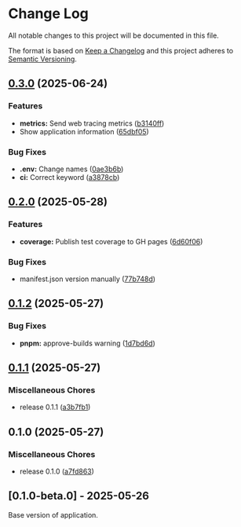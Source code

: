 # Change Log

All notable changes to this project will be documented in this file.

The format is based on [Keep a Changelog](http://keepachangelog.com/)
and this project adheres to [Semantic Versioning](http://semver.org/).

## [0.3.0](https://github.com/TheMeteoRain/piano-staff/compare/v0.2.0...v0.3.0) (2025-06-24)


### Features

* **metrics:** Send web tracing metrics ([b3140ff](https://github.com/TheMeteoRain/piano-staff/commit/b3140ff480e381ffc6dd090462784ba01d3281fe))
* Show application information ([65dbf05](https://github.com/TheMeteoRain/piano-staff/commit/65dbf054e5bf806ed893eb6c08aede601948d179))


### Bug Fixes

* **.env:** Change names ([0ae3b6b](https://github.com/TheMeteoRain/piano-staff/commit/0ae3b6b438d9ade244c3df58474d3dc73ac7f85c))
* **ci:** Correct keyword ([a3878cb](https://github.com/TheMeteoRain/piano-staff/commit/a3878cbe3ac0242e0875c10e05833a436c87133e))

## [0.2.0](https://github.com/TheMeteoRain/piano-staff/compare/v0.1.2...v0.2.0) (2025-05-28)


### Features

* **coverage:** Publish test coverage to GH pages ([6d60f06](https://github.com/TheMeteoRain/piano-staff/commit/6d60f069673d0a6aee291327515aaf8ca153b31b))


### Bug Fixes

* manifest.json version manually ([77b748d](https://github.com/TheMeteoRain/piano-staff/commit/77b748d3b948e5f38c8a396c76cd8004a72f2986))

## [0.1.2](https://github.com/TheMeteoRain/piano-staff/compare/v0.1.1...v0.1.2) (2025-05-27)


### Bug Fixes

* **pnpm:** approve-builds warning ([1d7bd6d](https://github.com/TheMeteoRain/piano-staff/commit/1d7bd6d3daaa5fbb49d225160008cb42a6e66bd5))

## [0.1.1](https://github.com/TheMeteoRain/piano-staff/compare/v0.1.0...v0.1.1) (2025-05-27)


### Miscellaneous Chores

* release 0.1.1 ([a3b7fb1](https://github.com/TheMeteoRain/piano-staff/commit/a3b7fb18a8f5898bce2e74941ef700f2f61e5fcf))

## 0.1.0 (2025-05-27)


### Miscellaneous Chores

* release 0.1.0 ([a7fd863](https://github.com/TheMeteoRain/piano-staff/commit/a7fd8639930a3cd4c3937336eceae2090538438c))

## [0.1.0-beta.0] - 2025-05-26

Base version of application.
